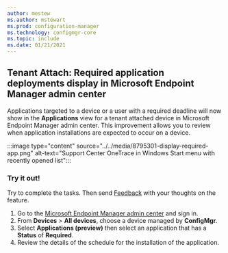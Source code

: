 ```yaml
---
author: mestew
ms.author: mstewart
ms.prod: configuration-manager
ms.technology: configmgr-core
ms.topic: include
ms.date: 01/21/2021
---
```

## <a name="bkmk_apps"></a> Tenant Attach: Required application deployments display in Microsoft Endpoint Manager admin center
<!--8795301-->
Applications targeted to a device or a user with a required deadline will now show in the **Applications** view for a tenant attached device in Microsoft Endpoint Manager admin center. This improvement allows you to review when application installations are expected to occur on a device.
<!-- ?App w/ **An administrator must approve a request for this application on the device** option set on the CM deployment-->
:::image type="content" source="../../media/8795301-display-required-app.png" alt-text="Support Center OneTrace in Windows Start menu with recently opened list":::

### Try it out!

Try to complete the tasks. Then send [Feedback](../../../../understand/product-feedback.md) with your thoughts on the feature.

1. Go to the [Microsoft Endpoint Manager admin center](https://endpoint.microsoft.com/) and sign in.
1. From **Devices** > **All devices**, choose a device managed by **ConfigMgr**.
1. Select **Applications (preview)** then select an application that has a **Status** of **Required**.
1. Review the details of the schedule for the installation of the application. 

